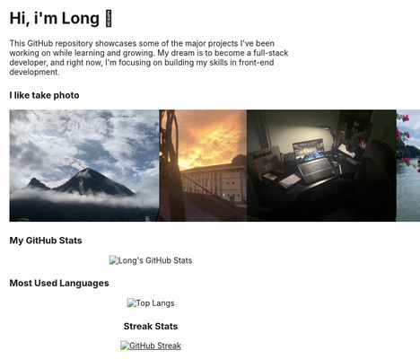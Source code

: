 # Hi, i'm Long 👋

This GitHub repository showcases some of the major projects I've been working on while learning and growing. My dream is to become a full-stack developer, and right now, I'm focusing on building my skills in front-end development.

### I like take photo
<div align="center">
  <div style="display: flex; justify-content: space-between;">
    <img src="./Image/scene1.jpg" alt="Scene 1" width="300px" height="200px" style="object-fit: cover;"/>
    <img src="./Image/scene2.jpg" alt="Scene 2" width="300px" height="200px" style="object-fit: cover;"/>
    <img src="./Image/scene3.jpg" alt="Scene 3" width="300px" height="200px" style="object-fit: cover;"/>
    <img src="./Image/scene4.jpg" alt="Scene 4" width="300px" height="200px" style="object-fit: cover;"/>
  </div>
</div>

### My GitHub Stats
<div align="center">
  
  ![Long's GitHub Stats](https://github-readme-stats.vercel.app/api?username=m4l0n6&show_icons=true&theme=dark)
</div>
  
### Most Used Languages
<div align="center">

  ![Top Langs](https://github-readme-stats.vercel.app/api/top-langs/?username=m4l0n6&layout=compact&theme=dark)

### Streak Stats
<div align="center">

  [![GitHub Streak](http://github-readme-streak-stats.herokuapp.com?user=m4l0n6&theme=blue-navy&hide_border=true&locale=en&date_format=j%2Fn%5B%2FY%5D)](https://git.io/streak-stats)
</div>

<div align="center>
  
  ![Spotify recently played](https://spotify-recently-played-readme.vercel.app/api?user=31yhmknkuytpczzegq4kmxipfjuy&width=600)
</div>
  



